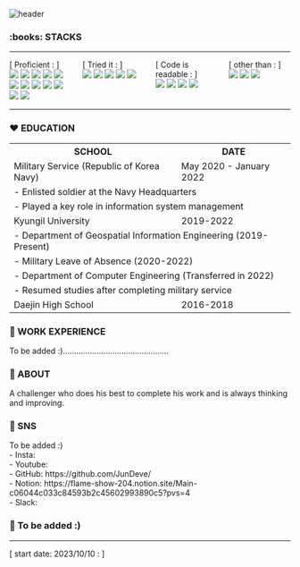 ![header](https://capsule-render.vercel.app/api?type=waving&color=gradient&text=JunDeve&fontSize=40&desc=&fontAlign=85&fontAlignY=35)
<h3>:books: STACKS</h3>
<hr/>
<div style="display: flex; flex-wrap: wrap; gap: 10px;">
    <div style="flex: 1;">
        [ Proficient : ]<br/>
        <img src="https://img.shields.io/badge/Java-007396?style=for-the-badge&logo=OpenJDK&logoColor=white"/>
        <img src="https://img.shields.io/badge/javascript-F7DF1E?style=for-the-badge&logo=javascript&logoColor=white">
        <img src="https://img.shields.io/badge/react-61DAFB?style=for-the-badge&logo=react&logoColor=white">
        <img src="https://img.shields.io/badge/nodedotjs-339933?style=for-the-badge&logo=nodedotjs&logoColor=white">
        <img src="https://img.shields.io/badge/apachetomcat-F8DC75?style=for-the-badge&logo=apachetomcat&logoColor=white">
        <img src="https://img.shields.io/badge/oracle-F80000?style=for-the-badge&logo=oracle&logoColor=white">
        <img src="https://img.shields.io/badge/firebase-FFCA28?style=for-the-badge&logo=firebase&logoColor=white">
        <img src="https://img.shields.io/badge/mysql-4479A1?style=for-the-badge&logo=mysql&logoColor=white">
        <img src="https://img.shields.io/badge/mariadb-003545?style=for-the-badge&logo=mariadb&logoColor=white">
        <img src="https://img.shields.io/badge/mongodb-47A248?style=for-the-badge&logo=mongodb&logoColor=white">
        <img src="https://img.shields.io/badge/github-181717?style=for-the-badge&logo=github&logoColor=white">
        <img src="https://img.shields.io/badge/git-F05032?style=for-the-badge&logo=git&logoColor=white">
    </div>
    <br/>
    <div style="flex: 1;"> 
        [ Tried it : ]<br/>
        <img src="https://img.shields.io/badge/Amazon AWS-232F3E?style=for-the-badge&logo=amazonaws&logoColor=white">
        <img src="https://img.shields.io/badge/AWS Lambda-FF9900?style=for-the-badge&logo=awslambda&logoColor=white">
        <img src="https://img.shields.io/badge/Google Cloud-4285F4?style=for-the-badge&logo=googlecloud&logoColor=white">
        <img src="https://img.shields.io/badge/Androidstudio-3DDC84?style=for-the-badge&logo=androidstudio&logoColor=white">
        <img src="https://img.shields.io/badge/Spring Boot-6DB33F?style=for-the-badge&logo=springboot&logoColor=white">
    </div>
    <br/>
    <div style="flex: 1;"> 
        [ Code is readable : ]<br/>
        <img src="https://img.shields.io/badge/C-A8B9CC?style=for-the-badge&logo=c&logoColor=white"/>
        <img src="https://img.shields.io/badge/C++-00599C?style=for-the-badge&logo=c&logoColor=white"/>
        <img src="https://img.shields.io/badge/Python-3776AB?style=for-the-badge&logo=python&logoColor=white"/>
        <img src="https://img.shields.io/badge/Spring-6DB33F?style=for-the-badge&logo=spring&logoColor=white">
    </div>
    <br/>
    <div style="flex: 1;"> 
        [ other than : ]<br/>
        <img src="https://img.shields.io/badge/premierepro-9999FF?style=for-the-badge&logo=adobepremierepro&logoColor=white">
        <img src="https://img.shields.io/badge/photoshop-31A8FF?style=for-the-badge&logo=adobephotoshop&logoColor=white">
        <img src="https://img.shields.io/badge/aftereffects-9999FF?style=for-the-badge&logo=adobeaftereffects&logoColor=white">
    </div>
</div>
<hr/>
<h3>❤️ EDUCATION</h3>
<table>
  <tr>
    <th>SCHOOL</th>
    <th>DATE</th>
  </tr>
  <tr>
    <td>Military Service (Republic of Korea Navy)</td>
    <td>May 2020 - January 2022</td>
  </tr>
  <tr>
    <td colspan="2">- Enlisted soldier at the Navy Headquarters</td>
  </tr>
  <tr>
    <td colspan="2">- Played a key role in information system management</td>
  </tr>
  <tr>
    <td>Kyungil University</td>
    <td>2019-2022</td>
  </tr>
  <tr>
    <td colspan="2">- Department of Geospatial Information Engineering (2019-Present)</td>
  </tr>
  <tr>
    <td colspan="2">- Military Leave of Absence (2020-2022)</td>
  </tr>
  <tr>
    <td colspan="2">- Department of Computer Engineering (Transferred in 2022)</td>
  </tr>
  <tr>
    <td colspan="2">- Resumed studies after completing military service</td>
  </tr>
  <tr>
    <td>Daejin High School</td>
    <td>2016-2018</td>
  </tr>
</table>
<h3>🧡 WORK EXPERIENCE</h3>
To be added :)...............................................
<h3>💛 ABOUT</h3>
A challenger who does his best to complete his work and is always thinking and improving.
<h3>💚 SNS</h3>
To be added :)<br/>
- Insta:<br/>
- Youtube:<br/>
- GitHub: https://github.com/JunDeve/<br/>
- Notion: https://flame-show-204.notion.site/Main-c06044c033c84593b2c45602993890c5?pvs=4<br/>
- Slack:<br/>
<h3>💙 To be added :) </h3>
<hr/>
[ start date: 2023/10/10 : ] <br/>
<!-- [![Top Langs](https://github-readme-stats.vercel.app/api/top-langs/?username=JunDeve&layout=compact)](https://github.com/JunDeve/github-readme-stats)
![GitHub stats](https://github-readme-stats.vercel.app/api?username=JunDeve&show_icons=true&theme=radical) -->
